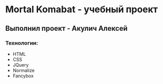 # Mortal Komabat - учебный проект
## Выполнил проект - Акулич Алексей
### Технологии:
- HTML
- CSS
- JQuery
- Normalize
- Fancybox
